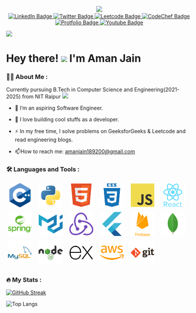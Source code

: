 <div id="header" align="center">
  <img src="https://media.giphy.com/media/M9gbBd9nbDrOTu1Mqx/giphy.gif" width="100"/>
</div>


<div id="badges" align="center">
  <div id="badges">
  <a href="https://www.linkedin.com/in/the-aman-jain/">
    <img src="https://img.shields.io/badge/LinkedIn-blue?style=for-the-badge&logo=linkedin&logoColor=white" alt="LinkedIn Badge"/>
  </a>
  <a href="https://twitter.com/the_aman_jain">
    <img src="https://img.shields.io/badge/Twitter-blue?style=for-the-badge&logo=twitter&logoColor=white" alt="Twitter Badge"/>
  </a>
    <a href="https://leetcode.com/amanjain189/">
    <img src="https://img.shields.io/badge/Leetcode-black?style=for-the-badge&logo=leetcode&logoColor=white" alt="Leetcode Badge"/>
  </a>
    <a href="https://www.codechef.com/users/amanjain189200">
    <img src="https://img.shields.io/badge/codechef-brown?style=for-the-badge&logo=codechef&logoColor=white" alt="CodeChef Badge"/>
  </a>
    <a href="your-protfolio-URL">
    <img src="https://img.shields.io/badge/Protfolio-red?style=for-the-badge&logo=www&logoColor=white" alt="Protfolio Badge"/>
  </a>
    <a href="https://www.youtube.com/channel/UC9-p1XyXbpa70xSMhDYqFyg">
    <img src="https://img.shields.io/badge/YouTube-red?style=for-the-badge&logo=youtube&logoColor=white" alt="Youtube Badge"/>
  </a>
</div>
</div>

![](https://komarev.com/ghpvc/?username=amanjain200&base=900&style=flat-square)

<h1>
  Hey there!
  <img src="https://media.giphy.com/media/hvRJCLFzcasrR4ia7z/giphy.gif" width="30px"/>
  I'm Aman Jain
</h1>

### :man_technologist: About Me :
Currently pursuing B.Tech in Computer Science and Engineering(2021-2025) from NIT Raipur <img src="https://media.giphy.com/media/WUlplcMpOCEmTGBtBW/giphy.gif" width="30">
- :telescope: I’m an aspiring Software Engineer.

- :seedling: I love building cool stuffs as a developer.

- :zap: In my free time, I solve problems on GeeksforGeeks & Leetcode and read engineering blogs.

- :mailbox:How to reach me: amanjain189200@gmail.com





### :hammer_and_wrench: Languages and Tools :
<div>
  <img src="https://github.com/devicons/devicon/blob/master/icons/cplusplus/cplusplus-original.svg" title="C++" alt="C++" style="width: 65px; height: 65px; margin: 5px;"/>&nbsp;
  <img src="https://github.com/devicons/devicon/blob/master/icons/python/python-original.svg" title="Python" alt="Python" style="width: 65px; height: 65px; margin: 5px;"/>&nbsp;
  <img src="https://github.com/devicons/devicon/blob/master/icons/html5/html5-original.svg" title="HTML5" alt="HTML" style="width: 65px; height: 65px; margin: 5px;"/>&nbsp;
  <img src="https://github.com/devicons/devicon/blob/master/icons/css3/css3-plain-wordmark.svg"  title="CSS3" alt="CSS" style="width: 65px; height: 65px; margin: 5px;"/>&nbsp;
  <img src="https://github.com/devicons/devicon/blob/master/icons/javascript/javascript-original.svg" title="JavaScript" alt="JavaScript" style="width: 65px; height: 65px; margin: 5px;"/>&nbsp;
  <img src="https://github.com/devicons/devicon/blob/master/icons/react/react-original-wordmark.svg" title="React" alt="React" style="width: 65px; height: 65px; margin: 5px;"/>&nbsp;
  <img src="https://github.com/devicons/devicon/blob/master/icons/spring/spring-original-wordmark.svg" title="Spring" alt="Spring" style="width: 65px; height: 65px; margin: 5px;"/>&nbsp;
  <img src="https://github.com/devicons/devicon/blob/master/icons/materialui/materialui-original.svg" title="Material UI" alt="Material UI" style="width: 65px; height: 65px; margin: 5px;"/>&nbsp;
  <img src="https://github.com/devicons/devicon/blob/master/icons/redux/redux-original.svg" title="Redux" alt="Redux " style="width: 65px; height: 65px; margin: 5px;"/>&nbsp;
  <img src="https://github.com/devicons/devicon/blob/master/icons/flutter/flutter-original.svg" title="Flutter" alt="Flutter" style="width: 65px; height: 65px; margin: 5px;"/>&nbsp;
  <img src="https://github.com/devicons/devicon/blob/master/icons/firebase/firebase-plain-wordmark.svg" title="Firebase" alt="Firebase" style="width: 65px; height: 65px; margin: 5px;"/>&nbsp;
  <img src="https://github.com/devicons/devicon/blob/master/icons/mongodb/mongodb-original.svg" title="MongoDB"  alt="MongoDB" style="width: 65px; height: 65px; margin: 5px;"/>&nbsp;
  <img src="https://github.com/devicons/devicon/blob/master/icons/mysql/mysql-original-wordmark.svg" title="MySQL"  alt="MySQL" style="width: 65px; height: 65px; margin: 5px;"/>&nbsp;
  <img src="https://github.com/devicons/devicon/blob/master/icons/nodejs/nodejs-original-wordmark.svg" title="NodeJS" alt="NodeJS" style="width: 65px; height: 65px; margin: 5px;"/>&nbsp;
  <img src="https://github.com/devicons/devicon/blob/master/icons/express/express-original.svg" title="ExpressJS" alt="ExpressJS" style="width: 65px; height: 65px; margin: 5px;"/>&nbsp;
  <img src="https://github.com/devicons/devicon/blob/master/icons/amazonwebservices/amazonwebservices-plain-wordmark.svg" title="AWS" alt="AWS" style="width: 65px; height: 65px; margin: 5px;"/>&nbsp;
  <img src="https://github.com/devicons/devicon/blob/master/icons/git/git-original-wordmark.svg" title="Git" alt="Git" style="width: 65px; height: 65px; margin: 5px;"/>
</div>






### :fire: My Stats :
<a href="https://git.io/streak-stats"><img src="http://github-readme-streak-stats.herokuapp.com?user=amanjain200&theme=material&hide_border=true&card_width=510" alt="GitHub Streak" /></a>

![Top Langs](https://github-readme-stats.vercel.app/api/top-langs/?username=amanjain200&hide_progress=true&theme=radical&hide_border=true)
<!--
**amanjain200/amanjain200** is a ✨ _special_ ✨ repository because its `README.md` (this file) appears on your GitHub profile.

Here are some ideas to get you started:

- 🔭 I’m currently working on ...
- 🌱 I’m currently learning ...
- 👯 I’m looking to collaborate on ...
- 🤔 I’m looking for help with ...
- 💬 Ask me about ...
- 📫 How to reach me: ...
- 😄 Pronouns: ...
- ⚡ Fun fact: ...
-->
